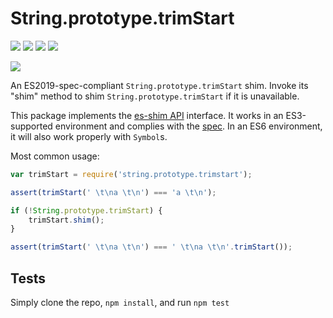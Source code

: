 # String.prototype.trimStart

[![](https://david-dm.org/es-shims/String.prototype.trimStart.svg)](https://david-dm.org/es-shims/String.prototype.trimStart) [![](https://david-dm.org/es-shims/String.prototype.trimStart/dev-status.svg)](https://david-dm.org/es-shims/String.prototype.trimStart#info=devDependencies) [![](https://img.shields.io/npm/l/string.prototype.trimstart.svg)](https://github.com/giulibar/Konect/tree/36adf0373135e1ba10f3740caa61d089557aa08e/node_modules/string.prototype.trimstart/LICENSE/README.md) [![](https://img.shields.io/npm/dm/string.prototype.trimstart.svg)](https://npm-stat.com/charts.html?package=string.prototype.trimstart)

[![](https://nodei.co/npm/string.prototype.trimstart.png?downloads=true&stars=true)](https://npmjs.com/package/string.prototype.trimstart)

An ES2019-spec-compliant `String.prototype.trimStart` shim. Invoke its "shim" method to shim `String.prototype.trimStart` if it is unavailable.

This package implements the [es-shim API](https://github.com/es-shims/api) interface. It works in an ES3-supported environment and complies with the [spec](https://www.ecma-international.org/ecma-262/6.0/#sec-object.assign). In an ES6 environment, it will also work properly with `Symbol`s.

Most common usage:

```javascript
var trimStart = require('string.prototype.trimstart');

assert(trimStart(' \t\na \t\n') === 'a \t\n');

if (!String.prototype.trimStart) {
    trimStart.shim();
}

assert(trimStart(' \t\na \t\n') === ' \t\na \t\n'.trimStart());
```

## Tests

Simply clone the repo, `npm install`, and run `npm test`

